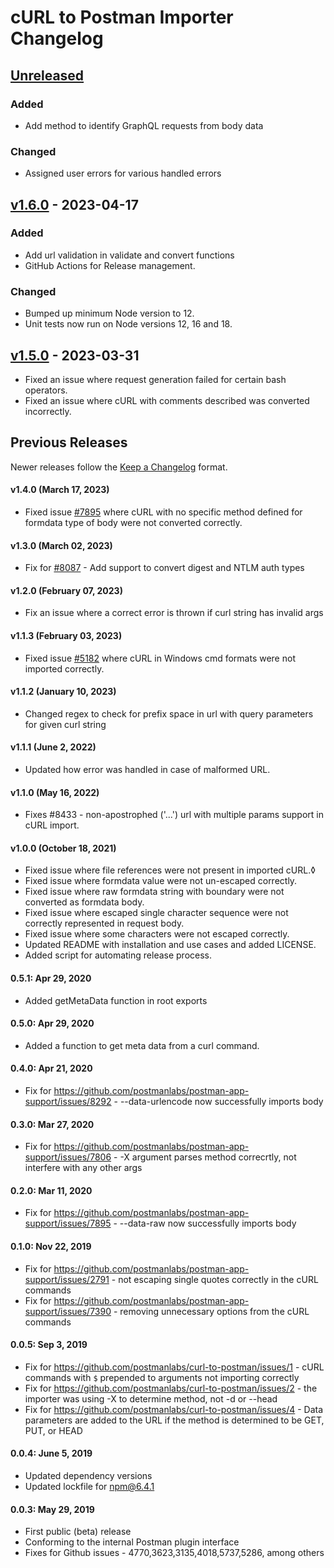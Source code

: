 # cURL to Postman Importer Changelog

## [Unreleased]

### Added

- Add method to identify GraphQL requests from body data

### Changed

-   Assigned user errors for various handled errors

## [v1.6.0] - 2023-04-17

### Added

-   Add url validation in validate and convert functions
-   GitHub Actions for Release management.

### Changed

-   Bumped up minimum Node version to 12.
-   Unit tests now run on Node versions 12, 16 and 18.

## [v1.5.0] - 2023-03-31

-   Fixed an issue where request generation failed for certain bash operators.
-   Fixed an issue where cURL with comments described was converted incorrectly.

## Previous Releases

Newer releases follow the [Keep a Changelog](https://keepachangelog.com) format.

#### v1.4.0 (March 17, 2023)

-   Fixed issue [#7895](https://github.com/postmanlabs/postman-app-support/issues/7895) where cURL with no specific method defined for formdata type of body were not converted correctly.

#### v1.3.0 (March 02, 2023)

-   Fix for [#8087](https://github.com/postmanlabs/postman-app-support/issues/8087) - Add support to convert digest and NTLM auth types

#### v1.2.0 (February 07, 2023)

-   Fix an issue where a correct error is thrown if curl string has invalid args

#### v1.1.3 (February 03, 2023)

-   Fixed issue [#5182](https://github.com/postmanlabs/postman-app-support/issues/5182) where cURL in Windows cmd formats were not imported correctly.

#### v1.1.2 (January 10, 2023)

-   Changed regex to check for prefix space in url with query parameters for given curl string

#### v1.1.1 (June 2, 2022)

-   Updated how error was handled in case of malformed URL.

#### v1.1.0 (May 16, 2022)

-   Fixes #8433 - non-apostrophed ('...') url with multiple params support in cURL import.

#### v1.0.0 (October 18, 2021)

-   Fixed issue where file references were not present in imported cURL.◊
-   Fixed issue where formdata value were not un-escaped correctly.
-   Fixed issue where raw formdata string with boundary were not converted as formdata body.
-   Fixed issue where escaped single character sequence were not correctly represented in request body.
-   Fixed issue where some characters were not escaped correctly.
-   Updated README with installation and use cases and added LICENSE.
-   Added script for automating release process.

#### 0.5.1: Apr 29, 2020

-   Added getMetaData function in root exports

#### 0.5.0: Apr 29, 2020

-   Added a function to get meta data from a curl command.

#### 0.4.0: Apr 21, 2020

-   Fix for <https://github.com/postmanlabs/postman-app-support/issues/8292> - --data-urlencode now successfully imports body

#### 0.3.0: Mar 27, 2020

-   Fix for <https://github.com/postmanlabs/postman-app-support/issues/7806> - -X argument parses method correcrtly, not interfere with any other args

#### 0.2.0: Mar 11, 2020

-   Fix for <https://github.com/postmanlabs/postman-app-support/issues/7895> - --data-raw now successfully imports body

#### 0.1.0: Nov 22, 2019

-   Fix for <https://github.com/postmanlabs/postman-app-support/issues/2791> - not escaping single quotes correctly in the cURL commands
-   Fix for <https://github.com/postmanlabs/postman-app-support/issues/7390> - removing unnecessary options from the cURL commands

#### 0.0.5: Sep 3, 2019

-   Fix for <https://github.com/postmanlabs/curl-to-postman/issues/1> - cURL commands with `$` prepended to arguments not importing correctly
-   Fix for <https://github.com/postmanlabs/curl-to-postman/issues/2> - the importer was using -X to determine method, not -d or --head
-   Fix for <https://github.com/postmanlabs/curl-to-postman/issues/4> - Data parameters are added to the URL if the method is determined to be GET, PUT, or HEAD

#### 0.0.4: June 5, 2019

-   Updated dependency versions
-   Updated lockfile for npm@6.4.1

#### 0.0.3: May 29, 2019

-   First public (beta) release
-   Conforming to the internal Postman plugin interface
-   Fixes for Github issues - 4770,3623,3135,4018,5737,5286, among others

[Unreleased]: https://github.com/postmanlabs/curl-to-postman/compare/v1.6.0...HEAD

[v1.6.0]: https://github.com/postmanlabs/curl-to-postman/compare/v1.5.0...v1.6.0

[v1.5.0]: https://github.com/postmanlabs/curl-to-postman/compare/1.4.0...1.5.0
